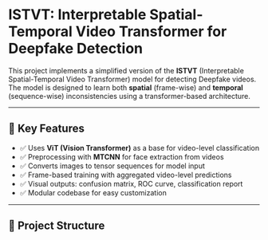 # ISTVT: Interpretable Spatial-Temporal Video Transformer for Deepfake Detection

This project implements a simplified version of the **ISTVT** (Interpretable Spatial-Temporal Video Transformer) model for detecting Deepfake videos. The model is designed to learn both **spatial** (frame-wise) and **temporal** (sequence-wise) inconsistencies using a transformer-based architecture.

---

## 📌 Key Features

- ✅ Uses **ViT (Vision Transformer)** as a base for video-level classification
- ✅ Preprocessing with **MTCNN** for face extraction from videos
- ✅ Converts images to tensor sequences for model input
- ✅ Frame-based training with aggregated video-level predictions
- ✅ Visual outputs: confusion matrix, ROC curve, classification report
- ✅ Modular codebase for easy customization

---

## 📁 Project Structure

